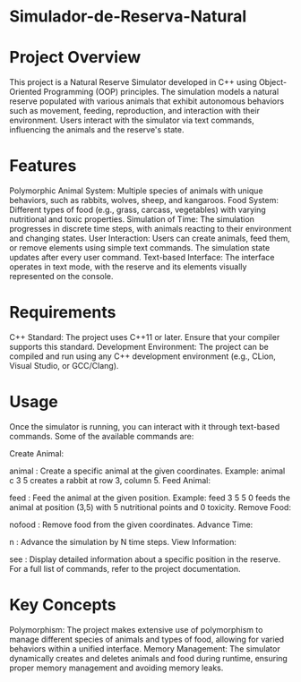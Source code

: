 # Simulador-de-Reserva-Natural

# Project Overview

This project is a Natural Reserve Simulator developed in C++ using Object-Oriented Programming (OOP) principles. The simulation models a natural reserve populated with various animals that exhibit autonomous behaviors such as movement, feeding, reproduction, and interaction with their environment. Users interact with the simulator via text commands, influencing the animals and the reserve's state.

# Features

Polymorphic Animal System: Multiple species of animals with unique behaviors, such as rabbits, wolves, sheep, and kangaroos.
Food System: Different types of food (e.g., grass, carcass, vegetables) with varying nutritional and toxic properties.
Simulation of Time: The simulation progresses in discrete time steps, with animals reacting to their environment and changing states.
User Interaction: Users can create animals, feed them, or remove elements using simple text commands. The simulation state updates after every user command.
Text-based Interface: The interface operates in text mode, with the reserve and its elements visually represented on the console.

# Requirements
C++ Standard: The project uses C++11 or later. Ensure that your compiler supports this standard.
Development Environment: The project can be compiled and run using any C++ development environment (e.g., CLion, Visual Studio, or GCC/Clang).

# Usage
Once the simulator is running, you can interact with it through text-based commands. Some of the available commands are:

Create Animal:

animal <species> <row> <col>: Create a specific animal at the given coordinates.
Example: animal c 3 5 creates a rabbit at row 3, column 5.
Feed Animal:

feed <row> <col> <nutritional points> <toxicity points>: Feed the animal at the given position.
Example: feed 3 5 5 0 feeds the animal at position (3,5) with 5 nutritional points and 0 toxicity.
Remove Food:

nofood <row> <col>: Remove food from the given coordinates.
Advance Time:

n <N>: Advance the simulation by N time steps.
View Information:

see <row> <col>: Display detailed information about a specific position in the reserve.
For a full list of commands, refer to the project documentation.

# Key Concepts
Polymorphism: The project makes extensive use of polymorphism to manage different species of animals and types of food, allowing for varied behaviors within a unified interface.
Memory Management: The simulator dynamically creates and deletes animals and food during runtime, ensuring proper memory management and avoiding memory leaks.
